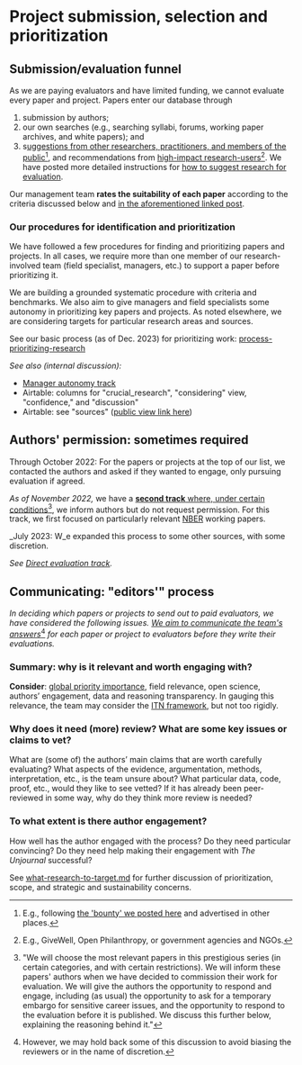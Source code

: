 # Project submission, selection and prioritization

## Submission/evaluation funnel

As we are paying evaluators and have limited funding, we cannot evaluate every paper and project. Papers enter our database through

1. submission by authors;
2. our own searches (e.g., searching syllabi, forums, working paper archives, and white papers); and
3. s[uggestions from other researchers, practitioners, and members of the public](#user-content-fn-1)[^1], and recommendations from [high-impact research-users](#user-content-fn-2)[^2]. We have posted more detailed instructions for [how to suggest research for evaluation](https://app.gitbook.com/o/-MfFk4CTSGwVOPkwnRgx/s/b1RpEkRWWqZAV4SlrFCt/\~/changes/320/faq-interaction/suggesting-research-to-evaluate/\~/comments).

Our management team **rates the suitability of each paper** according to the criteria discussed below and [in the aforementioned linked post](https://forum.effectivealtruism.org/posts/kftzYdmZf4nj2ExN7/what-pivotal-and-useful-research-would-you-like-to-see).&#x20;

### Our procedures for identification and prioritization

We have followed a few procedures for finding and prioritizing papers and projects.  In all cases, we require more than one member of our research-involved team (field specialist, managers, etc.) to support a paper before prioritizing it.

We are building a grounded systematic procedure with criteria and benchmarks. We also aim to give managers and field specialists some autonomy in prioritizing key papers and projects. As noted elsewhere, we are considering targets for particular research areas and sources.

See our basic process (as of Dec. 2023) for prioritizing work: [process-prioritizing-research](process-prioritizing-research/ "mention")



_See also (internal discussion):_

* [Manager autonomy track](https://docs.google.com/document/d/1PjBGmrvT4PjudHW4F0a0dQ3V5PxcDq7o95xTzmHG4U4/edit)
* Airtable: columns for "crucial\_research", "considering" view, "confidence," and "discussion"
* Airtable: see "sources" ([public view link here](https://airtable.com/appbPYEw9nURln7Qg/shrz1Dt1blcRFH23Z))

## Authors' permission: sometimes required

Through October 2022: For the papers or projects at the top of our list, we contacted the authors and asked if they wanted to engage, only pursuing evaluation if agreed.

_As of November 2022,_ we have a [**second track** where, under certain conditions](#user-content-fn-3)[^3], we inform authors but do not request permission. For this track, we first focused on particularly relevant [NBER](https://www.nber.org/papers?page=1\&perPage=50\&sortBy=public\_date) working papers.

_July 2023: W_e expanded this process to some other sources, with some discretion.&#x20;

_See_ [_Direct evaluation track_](direct-evaluation-track.md)_._

## Communicating: **"editors'" process**

_In deciding which papers or projects to send out to paid evaluators, we have considered the following issues._ [_We aim to communicate the team's answers_](#user-content-fn-4)[^4] _for each paper or project to evaluators before they write their evaluations._

### Summary: why is it relevant and worth engaging with?

**Consider**: [global priority importance](../../faq-interaction/global-priorities.md), field relevance, open science, authors’ engagement, data and reasoning transparency. In gauging this relevance, the team may consider the [ITN framework](https://forum.effectivealtruism.org/topics/itn-framework-1), but not too rigidly.

### **Why does it need (more) review? What are some key issues or claims to vet?**

What are (some of) the authors’ main claims that are worth carefully evaluating? What aspects of the evidence, argumentation, methods, interpretation, etc., is the team unsure about? What particular data, code, proof, etc., would they like to see vetted? If it has already been peer-reviewed in some way, why do they think more review is needed?

### **To what extent is there author engagement?**

How well has the author engaged with the process? Do they need particular convincing? Do they need help making their engagement with _The Unjournal_ successful?

See [what-research-to-target.md](what-research-to-target.md "mention") for further discussion of prioritization, scope, and strategic and sustainability concerns.

[^1]: E.g., following [the 'bounty' we posted here](https://forum.effectivealtruism.org/posts/kftzYdmZf4nj2ExN7/what-pivotal-and-useful-research-would-you-like-to-see) and advertised in other places.

[^2]: E.g., GiveWell, Open Philanthropy, or government agencies and NGOs.

[^3]: "We will choose the most relevant papers in this prestigious series (in certain categories, and with certain restrictions). We will inform these papers' authors when we have decided to commission their work for evaluation. We will give the authors the opportunity to respond and engage, including (as usual) the opportunity to ask for a temporary embargo for sensitive career issues, and the opportunity to respond to the evaluation before it is published. We discuss this further below, explaining the reasoning behind it."

[^4]: However, we may hold back some of this discussion to avoid biasing the reviewers or in the name of discretion.

